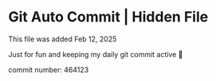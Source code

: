 # Git Auto Commit | Hidden File

This file was added Feb 12, 2025

Just for fun and keeping my daily git commit active 🤪

commit number: 464123
